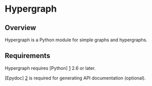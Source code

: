 # Hypergraph


## Overview

Hypergraph is a Python module for simple graphs and hypergraphs.


## Requirements

Hypergraph requires [Python] [1] 2.6 or later.

[Epydoc] [2] is required for generating API documentation (optional).


[1]: http://www.python.org
[2]: http://epydoc.sourceforge.net
